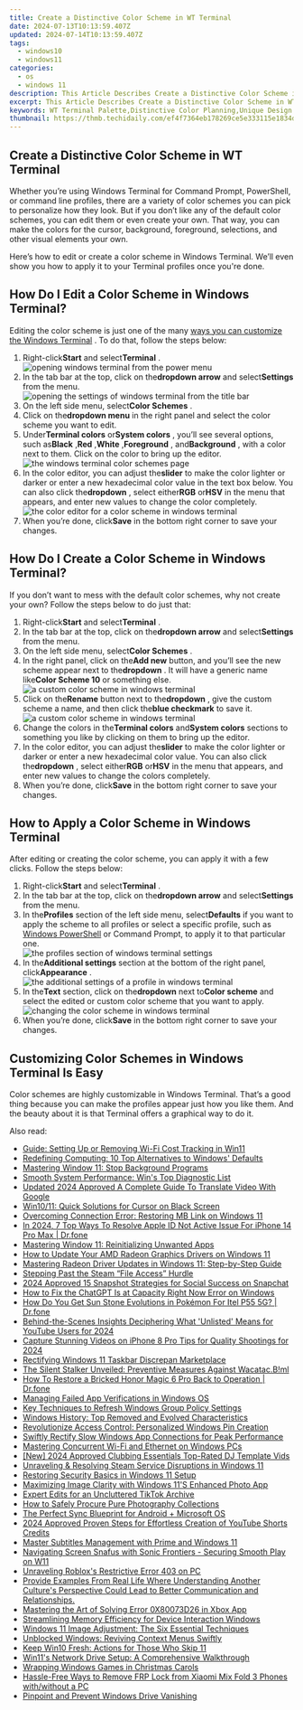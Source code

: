 ```yaml
---
title: Create a Distinctive Color Scheme in WT Terminal
date: 2024-07-13T10:13:59.407Z
updated: 2024-07-14T10:13:59.407Z
tags:
  - windows10
  - windows11
categories:
  - os
  - windows 11
description: This Article Describes Create a Distinctive Color Scheme in WT Terminal
excerpt: This Article Describes Create a Distinctive Color Scheme in WT Terminal
keywords: WT Terminal Palette,Distinctive Color Planning,Unique Design Themes,Creative Skin Selection,Vivid Color Ideas,Standout Scheme Choices,Bold Contrast Combinations
thumbnail: https://thmb.techidaily.com/ef4f7364eb178269ce5e333115e1834d8d6af4b37108b148f724431123b9f7ea.jpg
---
```


## Create a Distinctive Color Scheme in WT Terminal

 Whether you’re using Windows Terminal for Command Prompt, PowerShell, or command line profiles, there are a variety of color schemes you can pick to personalize how they look. But if you don’t like any of the default color schemes, you can edit them or even create your own. That way, you can make the colors for the cursor, background, foreground, selections, and other visual elements your own.

 Here’s how to edit or create a color scheme in Windows Terminal. We’ll even show you how to apply it to your Terminal profiles once you're done.

## How Do I Edit a Color Scheme in Windows Terminal?

 Editing the color scheme is just one of the many [ways you can customize the Windows Terminal](https://www.makeuseof.com/windows-terminal-customization/) . To do that, follow the steps below:

1. Right-click**Start** and select**Terminal** .  
![opening windows terminal from the power menu](https://static1.makeuseofimages.com/wordpress/wp-content/uploads/2022/11/windows-terminal-open-start.jpg)
2. In the tab bar at the top, click on the**dropdown arrow** and select**Settings** from the menu.  
![opening the settings of windows terminal from the title bar](https://static1.makeuseofimages.com/wordpress/wp-content/uploads/2022/06/git-bash-tab-settings.jpg)
3. On the left side menu, select**Color Schemes** .
4. Click on the**dropdown menu** in the right panel and select the color scheme you want to edit.
5. Under**Terminal colors** or**System colors** , you’ll see several options, such as**Black** ,**Red** ,**White** ,**Foreground** , and**Background** , with a color next to them. Click on the color to bring up the editor.  
![the windows terminal color schemes page](https://static1.makeuseofimages.com/wordpress/wp-content/uploads/2022/11/windows-terminal-color-scheme.jpg)
6. In the color editor, you can adjust the**slider** to make the color lighter or darker or enter a new hexadecimal color value in the text box below. You can also click the**dropdown** , select either**RGB** or**HSV** in the menu that appears, and enter new values to change the color completely.  
![the color editor for a color scheme in windows terminal](https://static1.makeuseofimages.com/wordpress/wp-content/uploads/2022/11/windows-terminal-edit-scheme-color.jpg)
7. When you’re done, click**Save** in the bottom right corner to save your changes.

## How Do I Create a Color Scheme in Windows Terminal?

 If you don’t want to mess with the default color schemes, why not create your own? Follow the steps below to do just that:

1. Right-click**Start** and select**Terminal** .
2. In the tab bar at the top, click on the**dropdown arrow** and select**Settings** from the menu.
3. On the left side menu, select**Color Schemes** .
4. In the right panel, click on the**Add new** button, and you’ll see the new scheme appear next to the**dropdown** . It will have a generic name like**Color Scheme 10** or something else.  
![a custom color scheme in windows terminal](https://static1.makeuseofimages.com/wordpress/wp-content/uploads/2022/11/custom-10-color-scheme-windows-terminal.jpg)
5. Click on the**Rename** button next to the**dropdown** , give the custom scheme a name, and then click the**blue checkmark** to save it.  
![a custom color scheme in windows terminal](https://static1.makeuseofimages.com/wordpress/wp-content/uploads/2022/11/custom-10-color-scheme-windows-terminal.jpg)
6. Change the colors in the**Terminal colors** and**System colors** sections to something you like by clicking on them to bring up the editor.
7. In the color editor, you can adjust the**slider** to make the color lighter or darker or enter a new hexadecimal color value. You can also click the**dropdown** , select either**RGB** or**HSV** in the menu that appears, and enter new values to change the colors completely.
8. When you’re done, click**Save** in the bottom right corner to save your changes.

## How to Apply a Color Scheme in Windows Terminal

 After editing or creating the color scheme, you can apply it with a few clicks. Follow the steps below:

1. Right-click**Start** and select**Terminal** .
2. In the tab bar at the top, click on the**dropdown arrow** and select**Settings** from the menu.
3. In the**Profiles** section of the left side menu, select**Defaults** if you want to apply the scheme to all profiles or select a specific profile, such as [Windows PowerShell](https://www.makeuseof.com/what-is-windows-powershell/) or Command Prompt, to apply it to that particular one.  
![the profiles section of windows terminal settings](https://static1.makeuseofimages.com/wordpress/wp-content/uploads/2022/11/profiles-section-windows-terminal.jpg)
4. In the**Additional settings** section at the bottom of the right panel, click**Appearance** .  
![the additional settings of a profile in windows terminal](https://static1.makeuseofimages.com/wordpress/wp-content/uploads/2022/06/git-bash-additional-settings.jpg)
5. In the**Text** section, click on the**dropdown** next to**Color scheme** and select the edited or custom color scheme that you want to apply.  
![changing the color scheme in windows terminal](https://static1.makeuseofimages.com/wordpress/wp-content/uploads/2022/11/change-color-scheme-windows-terminal.jpg)
6. When you’re done, click**Save** in the bottom right corner to save your changes.

## Customizing Color Schemes in Windows Terminal Is Easy

 Color schemes are highly customizable in Windows Terminal. That’s a good thing because you can make the profiles appear just how you like them. And the beauty about it is that Terminal offers a graphical way to do it.


<ins class="adsbygoogle"
     style="display:block"
     data-ad-format="autorelaxed"
     data-ad-client="ca-pub-7571918770474297"
     data-ad-slot="1223367746"></ins>



<ins class="adsbygoogle"
     style="display:block"
     data-ad-client="ca-pub-7571918770474297"
     data-ad-slot="8358498916"
     data-ad-format="auto"
     data-full-width-responsive="true"></ins>



<span class="atpl-alsoreadstyle">Also read:</span>
<div><ul>
<li><a href="https://win11.techidaily.com/guide-setting-up-or-removing-wi-fi-cost-tracking-in-win11/"><u>Guide: Setting Up or Removing Wi-Fi Cost Tracking in Win11</u></a></li>
<li><a href="https://win11.techidaily.com/redefining-computing-10-top-alternatives-to-windows-defaults/"><u>Redefining Computing: 10 Top Alternatives to Windows' Defaults</u></a></li>
<li><a href="https://win11.techidaily.com/mastering-window-11-stop-background-programs/"><u>Mastering Window 11: Stop Background Programs</u></a></li>
<li><a href="https://win11.techidaily.com/smooth-system-performance-wins-top-diagnostic-list/"><u>Smooth System Performance: Win's Top Diagnostic List</u></a></li>
<li><a href="https://ai-voice-clone.techidaily.com/updated-2024-approved-a-complete-guide-to-translate-video-with-google/"><u>Updated 2024 Approved A Complete Guide To Translate Video With Google</u></a></li>
<li><a href="https://win11.techidaily.com/win1011-quick-solutions-for-cursor-on-black-screen/"><u>Win10/11: Quick Solutions for Cursor on Black Screen</u></a></li>
<li><a href="https://win11.techidaily.com/overcoming-connection-error-restoring-mb-link-on-windows-11/"><u>Overcoming Connection Error: Restoring MB Link on Windows 11</u></a></li>
<li><a href="https://iphone-unlock.techidaily.com/in-2024-7-top-ways-to-resolve-apple-id-not-active-issue-for-iphone-14-pro-max-drfone-by-drfone-ios/"><u>In 2024, 7 Top Ways To Resolve Apple ID Not Active Issue For iPhone 14 Pro Max | Dr.fone</u></a></li>
<li><a href="https://win11.techidaily.com/mastering-window-11-reinitializing-unwanted-apps/"><u>Mastering Window 11: Reinitializing Unwanted Apps</u></a></li>
<li><a href="https://win11.techidaily.com/how-to-update-your-amd-radeon-graphics-drivers-on-windows-11/"><u>How to Update Your AMD Radeon Graphics Drivers on Windows 11</u></a></li>
<li><a href="https://win11.techidaily.com/mastering-radeon-driver-updates-in-windows-11-step-by-step-guide/"><u>Mastering Radeon Driver Updates in Windows 11: Step-by-Step Guide</u></a></li>
<li><a href="https://win11.techidaily.com/stepping-past-the-steam-file-access-hurdle/"><u>Stepping Past the Steam “File Access” Hurdle</u></a></li>
<li><a href="https://snapchat-videos.techidaily.com/2024-approved-15-snapshot-strategies-for-social-success-on-snapchat/"><u>2024 Approved  15 Snapshot Strategies for Social Success on Snapchat</u></a></li>
<li><a href="https://win11.techidaily.com/how-to-fix-the-chatgpt-is-at-capacity-right-now-error-on-windows/"><u>How to Fix the ChatGPT Is at Capacity Right Now Error on Windows</u></a></li>
<li><a href="https://android-pokemon-go.techidaily.com/how-do-you-get-sun-stone-evolutions-in-pokemon-for-itel-p55-5g-drfone-by-drfone-virtual-android/"><u>How Do You Get Sun Stone Evolutions in Pokémon For Itel P55 5G? | Dr.fone</u></a></li>
<li><a href="https://youtube-zero.techidaily.com/d-the-scenes-insights-deciphering-what-unlisted-means-for-youtube-users-for-2024/"><u>Behind-the-Scenes Insights  Deciphering What 'Unlisted' Means for YouTube Users for 2024</u></a></li>
<li><a href="https://extra-tips.techidaily.com/capture-stunning-videos-on-iphone-8-pro-tips-for-quality-shootings-for-2024/"><u>Capture Stunning Videos on iPhone  8 Pro Tips for Quality Shootings for 2024</u></a></li>
<li><a href="https://win11.techidaily.com/rectifying-windows-11-taskbar-discrepan-marketplace/"><u>Rectifying Windows 11 Taskbar Discrepan Marketplace</u></a></li>
<li><a href="https://win11.techidaily.com/the-silent-stalker-unveiled-preventive-measures-against-wacatacbml/"><u>The Silent Stalker Unveiled: Preventive Measures Against Wacatac.B!ml</u></a></li>
<li><a href="https://fix-guide.techidaily.com/how-to-restore-a-bricked-honor-magic-6-pro-back-to-operation-drfone-by-drfone-fix-android-problems-fix-android-problems/"><u>How To Restore a Bricked Honor Magic 6 Pro Back to Operation | Dr.fone</u></a></li>
<li><a href="https://win11.techidaily.com/managing-failed-app-verifications-in-windows-os/"><u>Managing Failed App Verifications in Windows OS</u></a></li>
<li><a href="https://win11.techidaily.com/key-techniques-to-refresh-windows-group-policy-settings/"><u>Key Techniques to Refresh Windows Group Policy Settings</u></a></li>
<li><a href="https://win11.techidaily.com/windows-history-top-removed-and-evolved-characteristics/"><u>Windows History: Top Removed and Evolved Characteristics</u></a></li>
<li><a href="https://win11.techidaily.com/revolutionize-access-control-personalized-windows-pin-creation/"><u>Revolutionize Access Control: Personalized Windows Pin Creation</u></a></li>
<li><a href="https://win11.techidaily.com/swiftly-rectify-slow-windows-app-connections-for-peak-performance/"><u>Swiftly Rectify Slow Windows App Connections for Peak Performance</u></a></li>
<li><a href="https://win11.techidaily.com/mastering-concurrent-wi-fi-and-ethernet-on-windows-pcs/"><u>Mastering Concurrent Wi-Fi and Ethernet on Windows PCs</u></a></li>
<li><a href="https://facebook-record-videos.techidaily.com/new-2024-approved-clubbing-essentials-top-rated-dj-template-vids/"><u>[New] 2024 Approved  Clubbing Essentials  Top-Rated DJ Template Vids</u></a></li>
<li><a href="https://win11.techidaily.com/unraveling-and-resolving-steam-service-disruptions-in-windows-11/"><u>Unraveling & Resolving Steam Service Disruptions in Windows 11</u></a></li>
<li><a href="https://win11.techidaily.com/restoring-security-basics-in-windows-11-setup/"><u>Restoring Security Basics in Windows 11 Setup</u></a></li>
<li><a href="https://win11.techidaily.com/maximizing-image-clarity-with-windows-11s-enhanced-photo-app/"><u>Maximizing Image Clarity with Windows 11'S Enhanced Photo App</u></a></li>
<li><a href="https://extra-resources.techidaily.com/expert-edits-for-an-uncluttered-tiktok-archive/"><u>Expert Edits for an Uncluttered TikTok Archive</u></a></li>
<li><a href="https://vp-tips.techidaily.com/how-to-safely-procure-pure-photography-collections/"><u>How to Safely Procure Pure Photography Collections</u></a></li>
<li><a href="https://win11.techidaily.com/the-perfect-sync-blueprint-for-android-plus-microsoft-os/"><u>The Perfect Sync Blueprint for Android + Microsoft OS</u></a></li>
<li><a href="https://youtube-help.techidaily.com/2024-approved-proven-steps-for-effortless-creation-of-youtube-shorts-credits/"><u>2024 Approved  Proven Steps for Effortless Creation of YouTube Shorts Credits</u></a></li>
<li><a href="https://win11.techidaily.com/master-subtitles-management-with-prime-and-windows-11/"><u>Master Subtitles Management with Prime and Windows 11</u></a></li>
<li><a href="https://win11.techidaily.com/navigating-screen-snafus-with-sonic-frontiers-securing-smooth-play-on-w11/"><u>Navigating Screen Snafus with Sonic Frontiers - Securing Smooth Play on W11</u></a></li>
<li><a href="https://win11.techidaily.com/unraveling-robloxs-restrictive-error-403-on-pc/"><u>Unraveling Roblox's Restrictive Error 403 on PC</u></a></li>
<li><a href="https://win11.techidaily.com/provide-examples-from-real-life-where-understanding-another-cultures-perspective-could-lead-to-better-communication-and-relationships/"><u>Provide Examples From Real Life Where Understanding Another Culture's Perspective Could Lead to Better Communication and Relationships.</u></a></li>
<li><a href="https://win11.techidaily.com/mastering-the-art-of-solving-error-0x80073d26-in-xbox-app/"><u>Mastering the Art of Solving Error 0X80073D26 in Xbox App</u></a></li>
<li><a href="https://win11.techidaily.com/streamlining-memory-efficiency-for-device-interaction-windows/"><u>Streamlining Memory Efficiency for Device Interaction Windows</u></a></li>
<li><a href="https://win11.techidaily.com/windows-11-image-adjustment-the-six-essential-techniques/"><u>Windows 11 Image Adjustment: The Six Essential Techniques</u></a></li>
<li><a href="https://win11.techidaily.com/unblocked-windows-reviving-context-menus-swiftly/"><u>Unblocked Windows: Reviving Context Menus Swiftly</u></a></li>
<li><a href="https://win11.techidaily.com/keep-win10-fresh-actions-for-those-who-skip-11/"><u>Keep Win10 Fresh: Actions for Those Who Skip 11</u></a></li>
<li><a href="https://win11.techidaily.com/win11s-network-drive-setup-a-comprehensive-walkthrough/"><u>Win11's Network Drive Setup: A Comprehensive Walkthrough</u></a></li>
<li><a href="https://win11.techidaily.com/wrapping-windows-games-in-christmas-carols/"><u>Wrapping Windows Games in Christmas Carols</u></a></li>
<li><a href="https://bypass-frp.techidaily.com/hassle-free-ways-to-remove-frp-lock-from-xiaomi-mix-fold-3-phones-withwithout-a-pc-by-drfone-android/"><u>Hassle-Free Ways to Remove FRP Lock from Xiaomi Mix Fold 3 Phones with/without a PC</u></a></li>
<li><a href="https://win11.techidaily.com/pinpoint-and-prevent-windows-drive-vanishing/"><u>Pinpoint and Prevent Windows Drive Vanishing</u></a></li>
</ul></div>
